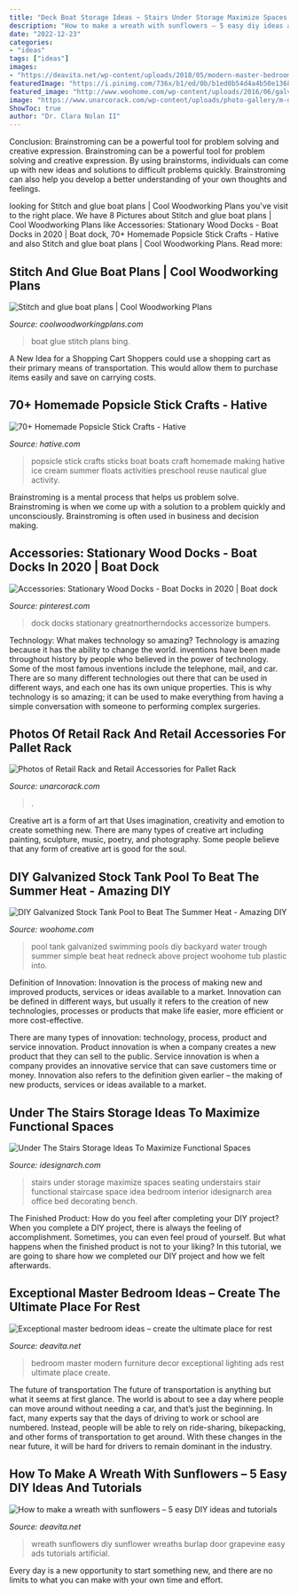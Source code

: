 ```yaml
---
title: "Deck Boat Storage Ideas ~ Stairs Under Storage Maximize Spaces Seating Understairs Stair Functional Staircase Space Idea Bedroom Interior Idesignarch Area Office Bed Decorating Bench"
description: "How to make a wreath with sunflowers – 5 easy diy ideas and tutorials"
date: "2022-12-23"
categories:
- "ideas"
tags: ["ideas"]
images:
- "https://deavita.net/wp-content/uploads/2018/05/modern-master-bedroom-ideas-furniture-lighting-decor.jpg"
featuredImage: "https://i.pinimg.com/736x/b1/ed/0b/b1ed0b54d4a4b50e136815a61745dd08.jpg"
featured_image: "http://www.woohome.com/wp-content/uploads/2016/06/galvanized-stock-tank-pool-ideas-woohome-10.jpg"
image: "https://www.unarcorack.com/wp-content/uploads/photo-gallery/m-dividers-with-pipe.jpeg"
ShowToc: true
author: "Dr. Clara Nolan II"
---
```



Conclusion: Brainstroming can be a powerful tool for problem solving and creative expression.
Brainstroming can be a powerful tool for problem solving and creative expression. By using brainstorms, individuals can come up with new ideas and solutions to difficult problems quickly. Brainstroming can also help you develop a better understanding of your own thoughts and feelings.

	

		
looking for Stitch and glue boat plans | Cool Woodworking Plans you've visit to the right place. We have 8 Pictures about Stitch and glue boat plans | Cool Woodworking Plans like Accessories: Stationary Wood Docks - Boat Docks in 2020 | Boat dock, 70+ Homemade Popsicle Stick Crafts - Hative and also Stitch and glue boat plans | Cool Woodworking Plans. Read more:
		
    
## Stitch And Glue Boat Plans | Cool Woodworking Plans

<img loading=lazy src="http://www.coolwoodworkingplans.com/wp-content/uploads/2015/02/stitch-and-glue-boat-plans.jpg" onerror="this.onerror=null;this.src='https://tse3.mm.bing.net/th?id=OIP.GFj8vpfijVkLucU_RdY4lQHaHG&amp;pid=15.1';" alt="Stitch and glue boat plans | Cool Woodworking Plans">

_Source: coolwoodworkingplans.com_

>boat glue stitch plans bing. 

	

A New Idea for a Shopping Cart
Shoppers could use a shopping cart as their primary means of transportation. This would allow them to purchase items easily and save on carrying costs.

    
## 70+ Homemade Popsicle Stick Crafts - Hative

<img loading=lazy src="https://hative.com/wp-content/uploads/2014/03/popsicle-stick-crafts/26-homemade-stick-boat.jpg" onerror="this.onerror=null;this.src='https://tse4.mm.bing.net/th?id=OIP.Inm_ZwT9NGLMaOeysB4O8gHaFB&amp;pid=15.1';" alt="70+ Homemade Popsicle Stick Crafts - Hative">

_Source: hative.com_

>popsicle stick crafts sticks boat boats craft homemade making hative ice cream summer floats activities preschool reuse nautical glue activity. 

	

Brainstroming is a mental process that helps us problem solve. Brainstroming is when we come up with a solution to a problem quickly and unconsciously. Brainstroming is often used in business and decision making.

    
## Accessories: Stationary Wood Docks - Boat Docks In 2020 | Boat Dock

<img loading=lazy src="https://i.pinimg.com/736x/b1/ed/0b/b1ed0b54d4a4b50e136815a61745dd08.jpg" onerror="this.onerror=null;this.src='https://tse4.mm.bing.net/th?id=OIP.O3g_-sTrhUYHpx--D3YgtwHaLH&amp;pid=15.1';" alt="Accessories: Stationary Wood Docks - Boat Docks in 2020 | Boat dock">

_Source: pinterest.com_

>dock docks stationary greatnortherndocks accessorize bumpers. 

	

Technology: What makes technology so amazing?
Technology is amazing because it has the ability to change the world. inventions have been made throughout history by people who believed in the power of technology. Some of the most famous inventions include the telephone, mail, and car. There are so many different technologies out there that can be used in different ways, and each one has its own unique properties. This is why technology is so amazing; it can be used to make everything from having a simple conversation with someone to performing complex surgeries.

    
## Photos Of Retail Rack And Retail Accessories For Pallet Rack

<img loading=lazy src="https://www.unarcorack.com/wp-content/uploads/photo-gallery/m-dividers-with-pipe.jpeg" onerror="this.onerror=null;this.src='https://tse3.mm.bing.net/th?id=OIP.VIevHMNzb0KZLP8HJKVVUwHaLH&amp;pid=15.1';" alt="Photos of Retail Rack and Retail Accessories for Pallet Rack">

_Source: unarcorack.com_

>. 

	

Creative art is a form of art that Uses imagination, creativity and emotion to create something new. There are many types of creative art including painting, sculpture, music, poetry, and photography. Some people believe that any form of creative art is good for the soul.

    
## DIY Galvanized Stock Tank Pool To Beat The Summer Heat - Amazing DIY

<img loading=lazy src="http://www.woohome.com/wp-content/uploads/2016/06/galvanized-stock-tank-pool-ideas-woohome-10.jpg" onerror="this.onerror=null;this.src='https://tse3.mm.bing.net/th?id=OIP.-Z3Fqoz01op8RRicAVlgSgHaQq&amp;pid=15.1';" alt="DIY Galvanized Stock Tank Pool to Beat The Summer Heat - Amazing DIY">

_Source: woohome.com_

>pool tank galvanized swimming pools diy backyard water trough summer simple beat heat redneck above project woohome tub plastic into. 

	

Definition of Innovation:
Innovation is the process of making new and improved products, services or ideas available to a market. Innovation can be defined in different ways, but usually it refers to the creation of new technologies, processes or products that make life easier, more efficient or more cost-effective.

There are many types of innovation: technology, process, product and service innovation. Product innovation is when a company creates a new product that they can sell to the public. Service innovation is when a company provides an innovative service that can save customers time or money. Innovation also refers to the definition given earlier – the making of new products, services or ideas available to a market.

    
## Under The Stairs Storage Ideas To Maximize Functional Spaces

<img loading=lazy src="http://www.idesignarch.com/wp-content/uploads/Under-The-Stairs-Storage-Ideas_7.jpg" onerror="this.onerror=null;this.src='https://tse4.mm.bing.net/th?id=OIP.ZhIgz7FHpc2oy923JNa9VAHaMS&amp;pid=15.1';" alt="Under The Stairs Storage Ideas To Maximize Functional Spaces">

_Source: idesignarch.com_

>stairs under storage maximize spaces seating understairs stair functional staircase space idea bedroom interior idesignarch area office bed decorating bench. 

	

The Finished Product: How do you feel after completing your DIY project?
When you complete a DIY project, there is always the feeling of accomplishment. Sometimes, you can even feel proud of yourself. But what happens when the finished product is not to your liking? In this tutorial, we are going to share how we completed our DIY project and how we felt afterwards.

    
## Exceptional Master Bedroom Ideas – Create The Ultimate Place For Rest

<img loading=lazy src="https://deavita.net/wp-content/uploads/2018/05/modern-master-bedroom-ideas-furniture-lighting-decor.jpg" onerror="this.onerror=null;this.src='https://tse4.mm.bing.net/th?id=OIP.M9TEe-bsWhm0x1JObNaX2gHaFj&amp;pid=15.1';" alt="Exceptional master bedroom ideas – create the ultimate place for rest">

_Source: deavita.net_

>bedroom master modern furniture decor exceptional lighting ads rest ultimate place create. 

	

The future of transportation
The future of transportation is anything but what it seems at first glance. The world is about to see a day where people can move around without needing a car, and that’s just the beginning. In fact, many experts say that the days of driving to work or school are numbered. Instead, people will be able to rely on ride-sharing, bikepacking, and other forms of transportation to get around. With these changes in the near future, it will be hard for drivers to remain dominant in the industry.

    
## How To Make A Wreath With Sunflowers – 5 Easy DIY Ideas And Tutorials

<img loading=lazy src="https://deavita.net/wp-content/uploads/2018/11/DIY-grapevine-and-sunflowers-wreath-with-burlap-bow-e1542348655965.jpg" onerror="this.onerror=null;this.src='https://tse2.mm.bing.net/th?id=OIP.PjJ_byYRT0J4gSlWN-YKKwHaIc&amp;pid=15.1';" alt="How to make a wreath with sunflowers – 5 easy DIY ideas and tutorials">

_Source: deavita.net_

>wreath sunflowers diy sunflower wreaths burlap door grapevine easy ads tutorials artificial. 

	

Every day is a new opportunity to start something new, and there are no limits to what you can make with your own time and effort.

